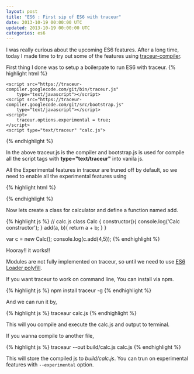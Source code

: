 ```yaml
---
layout: post
title: "ES6 : First sip of ES6 with traceur"
date: 2013-10-19 00:00:00 UTC
updated: 2013-10-19 00:00:00 UTC
categories: es6
---
```


I was really curious about the upcoming ES6 features. After a long time, today I made time to try out some of the features using [traceur-compiler](https://github.com/google/traceur-compiler).

First thing I done was to setup a boilerpate to run ES6 with traceur.
{% highlight html %}
<!-- index.html -->
<!doctype html>
<html class="no-js"> <!--<![endif]-->
    <head>
      <title>ES6</title>
    </head>
    <body>
      
    <script src="https://traceur-compiler.googlecode.com/git/bin/traceur.js"
        type="text/javascript"></script>
    <script src="https://traceur-compiler.googlecode.com/git/src/bootstrap.js"
        type="text/javascript"></script> 
    <script>
        traceur.options.experimental = true;
    </script>
    <script type="text/traceur" "calc.js"> 
  </body>
</html>
{% endhighlight %}

In the above traceur.js is the compiler and bootstrap.js is used for compile all the script tags with **type="text/traceur"** into vanila js.

All the Experimental features in traceur are truned off by default, so we need to enable all the experimental features using

{% highlight html %}
<script>
    traceur.options.experimental = true;
</script> 
{% endhighlight %}

Now lets create a class for calculator and define a function named add.

{% highlight js %}
// calc.js
class Calc {
    constructor(){
      console.log('Calc constructor');
    }
    add(a, b){
      return a + b;
    }
}

var c = new Calc();
console.log(c.add(4,5));
{% endhighlight %}

Hooray!! it works!!

Modules are not fully implemented on traceur, so until we need to use [ES6 Loader polyfill](https://github.com/ModuleLoader/es6-module-loader).

If you want traceur to work on command line, You can install via npm.

{% highlight js %}
npm install traceur -g
{% endhighlight %}

And we can run it by,

{% highlight js %}
traceaur calc.js
{% endhighlight %}

This will you compile and execute the calc.js and output to terminal.

If you wanna compile to another file,

{% highlight js %}
traceaur --out build/calc.js calc.js
{% endhighlight %}

This will store the compiled js to *build/calc.js*. You can trun on experimental features with `--experimental` option.

